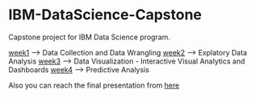 # IBM-DataScience-Capstone
Capstone project for IBM Data Science program.

[week1](./week1) --> Data Collection and Data Wrangling
[week2](./week2) --> Explatory Data Analysis
[week3](./week3) --> Data Visualization - Interactive Visual Analytics and Dashboards
[week4](./week4) --> Predictive Analysis


Also you can reach the final presentation from [here](./ds-capstone-OzkanCeylan.pdf)
